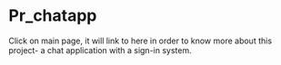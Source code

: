 # Pr_chatapp
Click on main page, it will link to here in order to know more about this project- a chat application with a sign-in system.
